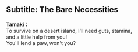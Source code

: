 # 

  
## Subtitle: The Bare Necessities
  
**Tamaki：**  
To survive on a desert island, I'll need guts, stamina,  
and a little help from you!  
 You'll lend a paw, won't you?  
